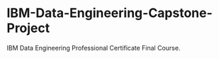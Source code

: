 # IBM-Data-Engineering-Capstone-Project
IBM Data Engineering Professional Certificate Final Course.
